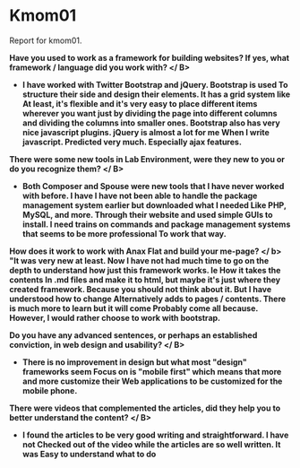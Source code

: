 Kmom01
===============================

Report for kmom01.


<b> Have you used to work as a framework for building websites? If yes, what framework / language did you work with? </ B>
- I have worked with Twitter Bootstrap and jQuery. Bootstrap is used
To structure their side and design their elements. It has a grid system like
At least, it's flexible and it's very easy to place different items wherever you want
just by dividing the page into different columns and dividing the columns into smaller ones.
Bootstrap also has very nice javascript plugins. jQuery is almost a lot for me
When I write javascript. Predicted very much. Especially ajax features.

<B> There were some new tools in Lab Environment, were they new to you or do you recognize them? </ B>
- Both Composer and Spouse were new tools that I have never worked with before. I have
I have not been able to handle the package management system earlier but downloaded what I needed
Like PHP, MySQL, and more. Through their website and used simple GUIs to install. I
need trains on commands and package management systems that seems to be more professional
To work that way.

<b> How does it work to work with Anax Flat and build your me-page? </ b>
"It was very new at least. Now I have not had much time to go on
the depth to understand how just this framework works. Ie How it takes the contents
In .md files and make it to html, but maybe it's just where they created
framework. Because you should not think about it. But I have understood how to change
Alternatively adds to pages / contents. There is much more to learn but it will come
Probably come all because. However, I would rather choose to work with bootstrap.

<B> Do you have any advanced sentences, or perhaps an established conviction, in web design and usability? </ B>
- There is no improvement in design but what most "design" frameworks seem
Focus on is "mobile first" which means that more and more customize their
Web applications to be customized for the mobile phone.

<B> There were videos that complemented the articles, did they help you to better understand the content? </ B>
- I found the articles to be very good writing and straightforward. I have not
Checked out of the video while the articles are so well written. It was
Easy to understand what to do